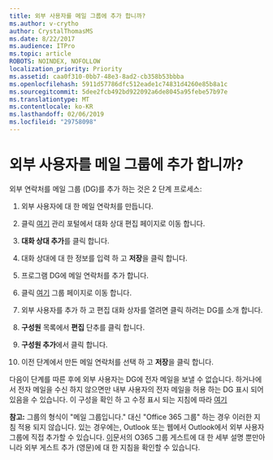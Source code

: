 ```yaml
---
title: 외부 사용자를 메일 그룹에 추가 합니까?
ms.author: v-crytho
author: CrystalThomasMS
ms.date: 8/22/2017
ms.audience: ITPro
ms.topic: article
ROBOTS: NOINDEX, NOFOLLOW
localization_priority: Priority
ms.assetid: caa0f310-0bb7-48e3-8ad2-cb358b53bbba
ms.openlocfilehash: 5911d57786dfc512eade1c74831d4260e85b8a1c
ms.sourcegitcommit: 5dee2fcb492bd922092a6de8045a95febe57b97e
ms.translationtype: MT
ms.contentlocale: ko-KR
ms.lasthandoff: 02/06/2019
ms.locfileid: "29758098"
---
```

# <a name="adding-external-users-to-a-distribution-group"></a>외부 사용자를 메일 그룹에 추가 합니까?

외부 연락처를 메일 그룹 (DG)를 추가 하는 것은 2 단계 프로세스:
  
1. 외부 사용자에 대 한 메일 연락처를 만듭니다.
    
1. 클릭 [여기](https://admin.microsoft.com/adminportal/home#/Contact) 관리 포털에서 대화 상대 편집 페이지로 이동 합니다. 
    
2. **대화 상대 추가**를 클릭 합니다.
    
3. 대화 상대에 대 한 정보를 입력 하 고 **저장**을 클릭 합니다.
    
2. 프로그램 DG에 메일 연락처를 추가 합니다.
    
1. 클릭 [여기](https://admin.microsoft.com/adminportal/home#/groups) 그룹 페이지로 이동 합니다. 
    
2. 외부 사용자를 추가 하 고 편집 대화 상자를 열려면 클릭 하려는 DG를 소개 합니다.
    
3. **구성원** 목록에서 **편집** 단추를 클릭 합니다. 
    
4. **구성원 추가**에서 클릭 합니다.
    
5. 이전 단계에서 만든 메일 연락처를 선택 하 고 **저장**을 클릭 합니다.
    
다음이 단계를 따른 후에 외부 사용자는 DG에 전자 메일을 보낼 수 없습니다. 하거나에서 전자 메일을 수신 하지 않으면만 내부 사용자의 전자 메일을 허용 하는 DG 표시 되어 있음을 수 있습니다. 이 구성을 확인 하 고 수정 표시 되는 지침에 따라 [여기](https://support.office.com/article/Fix-email-delivery-issues-for-error-code-5-7-133-in-Office-365-991abc19-7756-438f-abcb-39f69b80f284.aspx)
  
 **참고:** 그룹의 형식이 "메일 그룹입니다." 대신 "Office 365 그룹" 하는 경우 이러한 지침 적용 되지 않습니다. 있는 경우에는, Outlook 또는 웹에서 Outlook에서 외부 사용자 그룹에 직접 추가할 수 있습니다. [이](https://support.office.com/article/Guest-access-in-Office-365-Groups-bfc7a840-868f-4fd6-a390-f347bf51aff6.aspx)문서의 O365 그룹 게스트에 대 한 세부 설명 뿐만아니라 외부 게스트 추가 (영문)에 대 한 지침을 확인할 수 있습니다.
  

